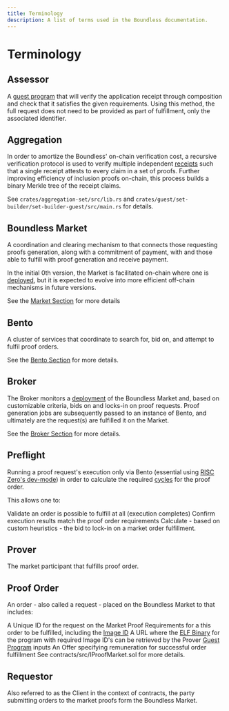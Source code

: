 ```yaml
---
title: Terminology
description: A list of terms used in the Boundless documentation.
---
```


# Terminology

## Assessor

A [guest program][r0-term-guest-program] that will verify the application receipt through composition and check that it satisfies the given requirements. Using this method, the full request does not need to be provided as part of fulfillment, only the associated identifier.

## Aggregation

In order to amortize the Boundless' on-chain verification cost, a recursive verification protocol is used to verify multiple independent [receipts][r0-term-receipt] such that a single receipt attests to every claim in a set of proofs. Further improving efficiency of inclusion proofs on-chain, this process builds a binary Merkle tree of the receipt claims.

See `crates/aggregation-set/src/lib.rs` and `crates/guest/set-builder/set-builder-guest/src/main.rs` for details.

## Boundless Market

A coordination and clearing mechanism to that connects those requesting proofs generation, along with a commitment of payment, with and those able to fulfill with proof generation and receive payment.

In the initial 0th version, the Market is facilitated on-chain where one is [deployed][page-deployments], but it is expected to evolve into more efficient off-chain mechanisms in future versions.

See the [Market Section][page-boundless-market] for more details

## Bento

A cluster of services that coordinate to search for, bid on, and attempt to fulfil proof orders.

See the [Bento Section][page-bento] for more details.

## Broker

The Broker monitors a [deployment][page-deployments] of the Boundless Market and, based on customizable criteria, bids on and locks-in on proof requests. Proof generation jobs are subsequently passed to an instance of Bento, and ultimately are the request(s) are fulfilled it on the Market.

See the [Broker Section][page-broker] for more details.

## Preflight

Running a proof request's execution only via Bento (essential using [RISC Zero's dev-mode][r0-page-dev-mode]) in order to calculate the required [cycles][r0-term-clock-cycles] for the proof order.

This allows one to:

Validate an order is possible to fulfill at all (execution completes)
Confirm execution results match the proof order requirements
Calculate - based on custom heuristics - the bid to lock-in on a market order fulfillment.

## Prover

The market participant that fulfills proof order.

## Proof Order

An order - also called a request - placed on the Boundless Market to that includes:

A Unique ID for the request on the Market
Proof Requirements for a this order to be fulfilled, including the [Image ID][r0-term-image-id]
A URL where the [ELF Binary][r0-term-elf-binary] for the program with required Image ID's can be retrieved by the Prover
[Guest Program][r0-term-guest-program] inputs
An Offer specifying remuneration for successful order fulfillment
See contracts/src/IProofMarket.sol for more details.

## Requestor

Also referred to as the Client in the context of contracts, the party submitting orders to the market proofs form the Boundless Market.

[r0-term-image-id]: https://dev.risczero.com/terminology#image-id]
[r0-term-clock-cycles]: https://dev.risczero.com/terminology#clock-cycles
[r0-term-guest-program]: https://dev.risczero.com/terminology#guest-program
[r0-term-elf-binary]: https://dev.risczero.com/terminology#elf-binary
[r0-term-receipt]: https://dev.risczero.com/terminology#receipt
[r0-page-dev-mode]: https://dev.risczero.com/api/next/generating-proofs/dev-mode
[page-boundless-market]: ./market/README.md
[page-bento]: ./prover-manual/bento/README.md
[page-broker]: ./prover-manual/broker/README.md
[page-deployments]: ./market/deployments.md
